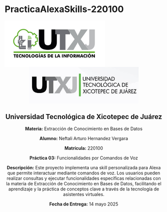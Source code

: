 # PracticaAlexaSkills-220100

<p align="center">
  <img src="images/ticlogo.jpg" alt="TIC Logo" width="320" style="display:inline-block; vertical-align:middle; margin-right:500px;"/>
  <img src="images/utxjlogo.jpg" alt="UTXJ Logo" width="350" style="display:inline-block; vertical-align:middle;"/>
</p>

<h2 align="center">Universidad Tecnológica de Xicotepec de Juárez</h2>

<p align="center"><b>Materia:</b> Extracción de Conocimiento en Bases de Datos</p>
<p align="center"><b>Alumno:</b> Neftali Arturo Hernandez Vergara</p>
<p align="center"><b>Matrícula:</b> 220100</p>
<p align="center"><b>Práctica 03:</b> Funcionalidades por Comandos de Voz</p>

<p align="center"><b>Descripción:</b> Este proyecto implementa una skill personalizada para Alexa que permite interactuar mediante comandos de voz. Los usuarios pueden realizar consultas y ejecutar funcionalidades específicas relacionadas con la materia de Extracción de Conocimiento en Bases de Datos, facilitando el aprendizaje y la práctica de conceptos clave a través de la tecnología de asistentes virtuales.</p>

<p align="center"><b>Fecha de Entrega:</b> 14 mayo 2025</p>

